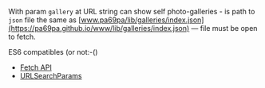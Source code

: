 
With param `gallery` at URL string can show self photo-galleries - is path to `json` file the same as [www.pa69pa/lib/galleries/index.json](https://pa69pa.github.io/www/lib/galleries/index.json) — file must be open to fetch.

ES6 compatibles (or not:-()
* [Fetch API](https://developer.mozilla.org/en-US/docs/Web/API/Fetch_API)
* [URLSearchParams](https://developer.mozilla.org/en-US/docs/Web/API/URLSearchParams)
